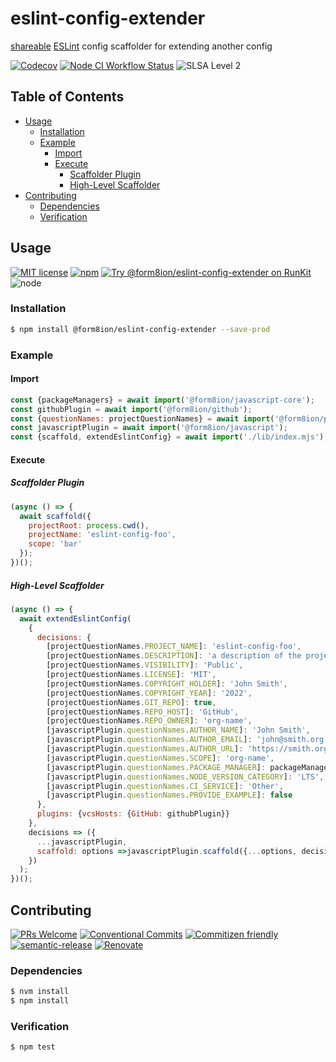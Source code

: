 # eslint-config-extender

[shareable](https://eslint.org/docs/developer-guide/shareable-configs#shareable-configs)
[ESLint](https://eslint.org) config scaffolder for extending another config

<!--status-badges start -->

[![Codecov][coverage-badge]][coverage-link]
[![Node CI Workflow Status][github-actions-ci-badge]][github-actions-ci-link]
![SLSA Level 2][slsa-badge]

<!--status-badges end -->

## Table of Contents

* [Usage](#usage)
  * [Installation](#installation)
  * [Example](#example)
    * [Import](#import)
    * [Execute](#execute)
      * [Scaffolder Plugin](#scaffolder-plugin)
      * [High-Level Scaffolder](#high-level-scaffolder)
* [Contributing](#contributing)
  * [Dependencies](#dependencies)
  * [Verification](#verification)

## Usage

<!--consumer-badges start -->

[![MIT license][license-badge]][license-link]
[![npm][npm-badge]][npm-link]
[![Try @form8ion/eslint-config-extender on RunKit][runkit-badge]][runkit-link]
![node][node-badge]

<!--consumer-badges end -->

### Installation

```sh
$ npm install @form8ion/eslint-config-extender --save-prod
```

### Example

#### Import

```javascript
const {packageManagers} = await import('@form8ion/javascript-core');
const githubPlugin = await import('@form8ion/github');
const {questionNames: projectQuestionNames} = await import('@form8ion/project');
const javascriptPlugin = await import('@form8ion/javascript');
const {scaffold, extendEslintConfig} = await import('./lib/index.mjs');
```

#### Execute

##### Scaffolder Plugin

```javascript
(async () => {
  await scaffold({
    projectRoot: process.cwd(),
    projectName: 'eslint-config-foo',
    scope: 'bar'
  });
})();
```

##### High-Level Scaffolder

```javascript
(async () => {
  await extendEslintConfig(
    {
      decisions: {
        [projectQuestionNames.PROJECT_NAME]: 'eslint-config-foo',
        [projectQuestionNames.DESCRIPTION]: 'a description of the project',
        [projectQuestionNames.VISIBILITY]: 'Public',
        [projectQuestionNames.LICENSE]: 'MIT',
        [projectQuestionNames.COPYRIGHT_HOLDER]: 'John Smith',
        [projectQuestionNames.COPYRIGHT_YEAR]: '2022',
        [projectQuestionNames.GIT_REPO]: true,
        [projectQuestionNames.REPO_HOST]: 'GitHub',
        [projectQuestionNames.REPO_OWNER]: 'org-name',
        [javascriptPlugin.questionNames.AUTHOR_NAME]: 'John Smith',
        [javascriptPlugin.questionNames.AUTHOR_EMAIL]: 'john@smith.org',
        [javascriptPlugin.questionNames.AUTHOR_URL]: 'https://smith.org',
        [javascriptPlugin.questionNames.SCOPE]: 'org-name',
        [javascriptPlugin.questionNames.PACKAGE_MANAGER]: packageManagers.NPM,
        [javascriptPlugin.questionNames.NODE_VERSION_CATEGORY]: 'LTS',
        [javascriptPlugin.questionNames.CI_SERVICE]: 'Other',
        [javascriptPlugin.questionNames.PROVIDE_EXAMPLE]: false
      },
      plugins: {vcsHosts: {GitHub: githubPlugin}}
    },
    decisions => ({
      ...javascriptPlugin,
      scaffold: options =>javascriptPlugin.scaffold({...options, decisions, unitTestFrameworks: {}})
    })
  );
})();
```

## Contributing

<!--contribution-badges start -->

[![PRs Welcome][PRs-badge]][PRs-link]
[![Conventional Commits][commit-convention-badge]][commit-convention-link]
[![Commitizen friendly][commitizen-badge]][commitizen-link]
[![semantic-release][semantic-release-badge]][semantic-release-link]
[![Renovate][renovate-badge]][renovate-link]

<!--contribution-badges end -->

### Dependencies

```sh
$ nvm install
$ npm install
```

### Verification

```sh
$ npm test
```

[PRs-link]: http://makeapullrequest.com

[PRs-badge]: https://img.shields.io/badge/PRs-welcome-brightgreen.svg

[commit-convention-link]: https://conventionalcommits.org

[commit-convention-badge]: https://img.shields.io/badge/Conventional%20Commits-1.0.0-yellow.svg

[commitizen-link]: http://commitizen.github.io/cz-cli/

[commitizen-badge]: https://img.shields.io/badge/commitizen-friendly-brightgreen.svg

[semantic-release-link]: https://github.com/semantic-release/semantic-release

[semantic-release-badge]: https://img.shields.io/badge/semantic--release-angular-e10079?logo=semantic-release

[renovate-link]: https://renovatebot.com

[renovate-badge]: https://img.shields.io/badge/renovate-enabled-brightgreen.svg?logo=renovatebot

[coverage-link]: https://codecov.io/github/form8ion/eslint-config-extender

[coverage-badge]: https://img.shields.io/codecov/c/github/form8ion/eslint-config-extender?logo=codecov

[license-link]: LICENSE

[license-badge]: https://img.shields.io/github/license/form8ion/eslint-config-extender.svg

[npm-link]: https://www.npmjs.com/package/@form8ion/eslint-config-extender

[npm-badge]: https://img.shields.io/npm/v/@form8ion/eslint-config-extender?logo=npm

[runkit-link]: https://npm.runkit.com/@form8ion/eslint-config-extender

[runkit-badge]: https://badge.runkitcdn.com/@form8ion/eslint-config-extender.svg

[github-actions-ci-link]: https://github.com/form8ion/eslint-config-extender/actions?query=workflow%3A%22Node.js+CI%22+branch%3Amaster

[github-actions-ci-badge]: https://img.shields.io/github/actions/workflow/status/form8ion/eslint-config-extender/node-ci.yml.svg?branch=master&logo=github

[node-badge]: https://img.shields.io/node/v/@form8ion/eslint-config-extender?logo=node.js

[slsa-badge]: https://slsa.dev/images/gh-badge-level2.svg
